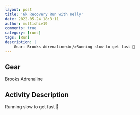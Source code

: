 ```yaml
---
layout: post
title: '6k Recovery Run with Kelly'
date: 2022-05-24 18:3:11
author: multishiv19
comments: true
category: [runs]
tags: [Run]
description: |
    Gear: Brooks Adrenaline<br/>Running slow to get fast 🏃 
---
```


## Gear
Brooks Adrenaline

## Activity Description
Running slow to get fast 🏃 


<div width='100%' class='strava-embed-placeholder' data-embed-type='activity' data-embed-id='7193498627'></div>
<script src='https://strava-embeds.com/embed.js'></script>
